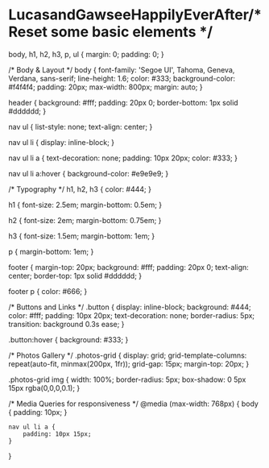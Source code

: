 # LucasandGawseeHappilyEverAfter/* Reset some basic elements */
body, h1, h2, h3, p, ul {
    margin: 0;
    padding: 0;
}

/* Body & Layout */
body {
    font-family: 'Segoe UI', Tahoma, Geneva, Verdana, sans-serif;
    line-height: 1.6;
    color: #333;
    background-color: #f4f4f4;
    padding: 20px;
    max-width: 800px;
    margin: auto;
}

header {
    background: #fff;
    padding: 20px 0;
    border-bottom: 1px solid #dddddd;
}

nav ul {
    list-style: none;
    text-align: center;
}

nav ul li {
    display: inline-block;
}

nav ul li a {
    text-decoration: none;
    padding: 10px 20px;
    color: #333;
}

nav ul li a:hover {
    background-color: #e9e9e9;
}

/* Typography */
h1, h2, h3 {
    color: #444;
}

h1 {
    font-size: 2.5em;
    margin-bottom: 0.5em;
}

h2 {
    font-size: 2em;
    margin-bottom: 0.75em;
}

h3 {
    font-size: 1.5em;
    margin-bottom: 1em;
}

p {
    margin-bottom: 1em;
}

footer {
    margin-top: 20px;
    background: #fff;
    padding: 20px 0;
    text-align: center;
    border-top: 1px solid #dddddd;
}

footer p {
    color: #666;
}

/* Buttons and Links */
.button {
    display: inline-block;
    background: #444;
    color: #fff;
    padding: 10px 20px;
    text-decoration: none;
    border-radius: 5px;
    transition: background 0.3s ease;
}

.button:hover {
    background: #333;
}

/* Photos Gallery */
.photos-grid {
    display: grid;
    grid-template-columns: repeat(auto-fit, minmax(200px, 1fr));
    grid-gap: 15px;
    margin-top: 20px;
}

.photos-grid img {
    width: 100%;
    border-radius: 5px;
    box-shadow: 0 5px 15px rgba(0,0,0,0.1);
}

/* Media Queries for responsiveness */
@media (max-width: 768px) {
    body {
        padding: 10px;
    }

    nav ul li a {
        padding: 10px 15px;
    }
}
